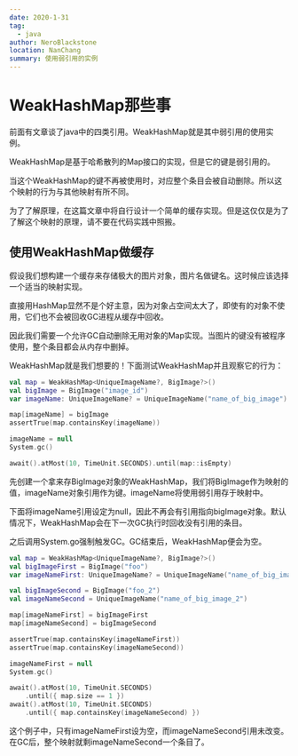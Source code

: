 ```yaml
---
date: 2020-1-31
tag: 
  - java
author: NeroBlackstone
location: NanChang
summary: 使用弱引用的实例
---
```


# WeakHashMap那些事

前面有文章谈了java中的四类引用。WeakHashMap就是其中弱引用的使用实例。

WeakHashMap是基于哈希散列的Map接口的实现，但是它的键是弱引用的。

当这个WeakHashMap的键不再被使用时，对应整个条目会被自动删除。所以这个映射的行为与其他映射有所不同。

为了了解原理，在这篇文章中将自行设计一个简单的缓存实现。但是这仅仅是为了了解这个映射的原理，请不要在代码实践中照搬。

## 使用WeakHashMap做缓存

假设我们想构建一个缓存来存储极大的图片对象，图片名做键名。这时候应该选择一个适当的映射实现。

直接用HashMap显然不是个好主意，因为对象占空间太大了，即使有的对象不使用，它们也不会被回收GC进程从缓存中回收。

因此我们需要一个允许GC自动删除无用对象的Map实现。当图片的键没有被程序使用，整个条目都会从内存中删掉。

WeakHashMap就是我们想要的！下面测试WeakHashMap并且观察它的行为：

``` kotlin
val map = WeakHashMap<UniqueImageName?, BigImage?>()
val bigImage = BigImage("image_id")
var imageName: UniqueImageName? = UniqueImageName("name_of_big_image")

map[imageName] = bigImage
assertTrue(map.containsKey(imageName))

imageName = null
System.gc()

await().atMost(10, TimeUnit.SECONDS).until(map::isEmpty)
```

先创建一个拿来存BigImage对象的WeakHashMap，我们将BigImage作为映射的值，imageName对象引用作为键。imageName将使用弱引用存于映射中。

下面将imageName引用设定为null，因此不再会有引用指向bigImage对象。默认情况下，WeakHashMap会在下一次GC执行时回收没有引用的条目。

之后调用System.go强制触发GC。GC结束后，WeakHashMap便会为空。

``` kotlin
val map = WeakHashMap<UniqueImageName?, BigImage?>()
val bigImageFirst = BigImage("foo")
var imageNameFirst: UniqueImageName? = UniqueImageName("name_of_big_image")

val bigImageSecond = BigImage("foo_2")
val imageNameSecond = UniqueImageName("name_of_big_image_2")

map[imageNameFirst] = bigImageFirst
map[imageNameSecond] = bigImageSecond

assertTrue(map.containsKey(imageNameFirst))
assertTrue(map.containsKey(imageNameSecond))

imageNameFirst = null
System.gc()

await().atMost(10, TimeUnit.SECONDS)
    .until({ map.size == 1 })
await().atMost(10, TimeUnit.SECONDS)
    .until({ map.containsKey(imageNameSecond) })
```

这个例子中，只有imageNameFirst设为空，而imageNameSecond引用未改变。在GC后，整个映射就剩imageNameSecond一个条目了。